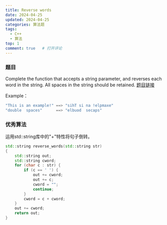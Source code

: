 ```yaml
---
title: Reverse words
date: 2024-04-25
updated: 2024-04-25
categories: 算法题
tags:
  - C++
  - 算法
top: 1
comment: true	# 打开评论
---
```



### 题目
Complete the function that accepts a string parameter, and reverses each word in the string. All spaces in the string should be retained.  [题目链接](https://www.codewars.com/kata/5259b20d6021e9e14c0010d4)

Example：
```C++
"This is an example!" ==> "sihT si na !elpmaxe"
"double  spaces"      ==> "elbuod  secaps"
```

### 优秀算法
运用std::string库中的"+"特性将句子倒转。
```C++
std::string reverse_words(std::string str)
{
    std::string out;
    std::string cword;
    for (char c : str) {
        if (c == ' ') {
            out += cword;
            out += c;
            cword = "";
            continue;
        }
        cword = c + cword;
    }
    out += cword;
    return out;
}
```